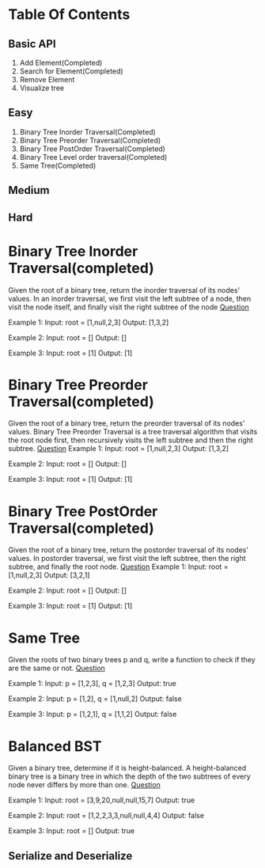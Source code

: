 # Table Of Contents

## Basic API
1. Add Element(Completed)
2. Search for Element(Completed)
3. Remove Element
4. Visualize tree
## Easy
1. Binary Tree Inorder Traversal(Completed)
2. Binary Tree Preorder Traversal(Completed)
3. Binary Tree PostOrder Traversal(Completed)
4. Binary Tree Level order traversal(Completed)
5. Same Tree(Completed)

## Medium


## Hard




# Binary Tree Inorder Traversal(completed)

Given the root of a binary tree, return the inorder traversal of its nodes' values. In an inorder traversal, we first visit the left subtree of a node, then visit the node itself, and finally visit the right subtree of the node
[Question](https://leetcode.com/problems/same-tree/)

Example 1:
Input: root = [1,null,2,3]
Output: [1,3,2]

Example 2:
Input: root = []
Output: []

Example 3:
Input: root = [1]
Output: [1]

# Binary Tree Preorder Traversal(completed)

Given the root of a binary tree, return the preorder traversal of its nodes' values. Binary Tree Preorder Traversal is a tree traversal algorithm that visits the root node first, then recursively visits the left subtree and then the right subtree.
[Question](https://leetcode.com/problems/binary-tree-preorder-traversal/)
Example 1:
Input: root = [1,null,2,3]
Output: [1,3,2]

Example 2:
Input: root = []
Output: []

Example 3:
Input: root = [1]
Output: [1]

# Binary Tree PostOrder Traversal(completed)

Given the root of a binary tree, return the postorder traversal of its nodes' values. In postorder traversal, we first visit the left subtree, then the right subtree, and finally the root node.
[Question](https://leetcode.com/problems/binary-tree-postorder-traversal/)
Example 1:
Input: root = [1,null,2,3]
Output: [3,2,1]

Example 2:
Input: root = []
Output: []

Example 3:
Input: root = [1]
Output: [1]

# Same Tree

Given the roots of two binary trees p and q, write a function to check if they are the same or not.
[Question](https://leetcode.com/problems/same-tree/)

Example 1:
Input: p = [1,2,3], q = [1,2,3]
Output: true

Example 2:
Input: p = [1,2], q = [1,null,2]
Output: false

Example 3:
Input: p = [1,2,1], q = [1,1,2]
Output: false

# Balanced BST

Given a binary tree, determine if it is height-balanced. A height-balanced binary tree is a binary tree in which the depth of the two subtrees of every node never differs by more than one.
[Question](https://leetcode.com/problems/balanced-binary-tree/)


Example 1:
Input: root = [3,9,20,null,null,15,7]
Output: true

Example 2:
Input: root = [1,2,2,3,3,null,null,4,4]
Output: false

Example 3:
Input: root = []
Output: true

## Serialize and Deserialize